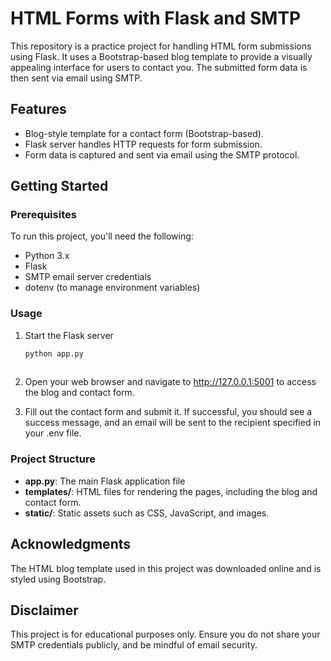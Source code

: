 # HTML Forms with Flask and SMTP

This repository is a practice project for handling HTML form submissions using Flask. It uses a Bootstrap-based blog template to provide a visually appealing interface for users to contact you. The submitted form data is then sent via email using SMTP.

## Features

- Blog-style template for a contact form (Bootstrap-based).
- Flask server handles HTTP requests for form submission.
- Form data is captured and sent via email using the SMTP protocol.

## Getting Started

### Prerequisites

To run this project, you'll need the following:

- Python 3.x
- Flask
- SMTP email server credentials
- dotenv (to manage environment variables)

### Usage

1. Start the Flask server

   ```sh
   python app.py
  

2. Open your web browser and navigate to http://127.0.0.1:5001 to access the blog and contact form.
3. Fill out the contact form and submit it. If successful, you should see a success message, and an email will be sent to the recipient specified in your .env file.

### Project Structure
- **app.py**: The main Flask application file
- **templates/**: HTML files for rendering the pages, including the blog and contact form.
- **static/**: Static assets such as CSS, JavaScript, and images.

## Acknowledgments

The HTML blog template used in this project was downloaded online and is styled using Bootstrap.

## Disclaimer

This project is for educational purposes only. Ensure you do not share your SMTP credentials publicly, and be mindful of email security.

